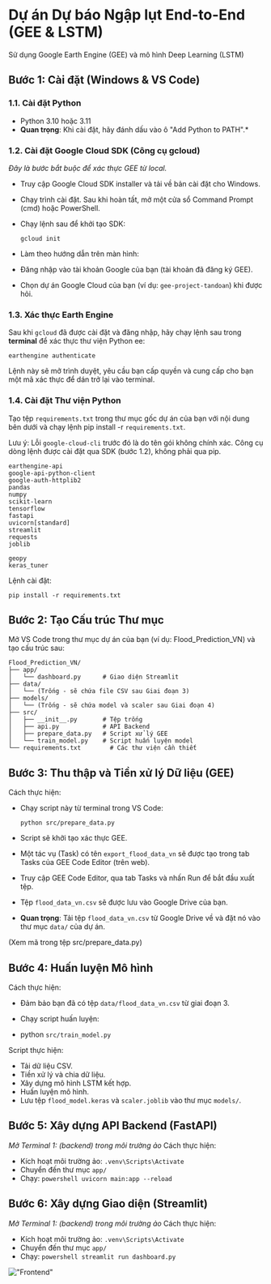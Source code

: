 # Dự án Dự báo Ngập lụt End-to-End (GEE & LSTM)

Sử dụng Google Earth Engine (GEE) và mô hình Deep Learning (LSTM)

## Bước 1: Cài đặt (Windows & VS Code)

### 1.1. Cài đặt Python

* Python 3.10 hoặc 3.11
* **Quan trọng**: Khi cài đặt, hãy đánh dấu vào ô "Add Python to PATH".*

### 1.2. Cài đặt Google Cloud SDK (Công cụ gcloud)

*Đây là bước bắt buộc để xác thực GEE từ local.*

* Truy cập Google Cloud SDK installer và tải về bản cài đặt cho Windows.

* Chạy trình cài đặt. Sau khi hoàn tất, mở một cửa sổ Command Prompt (cmd) hoặc PowerShell.

* Chạy lệnh sau để khởi tạo SDK:

    `gcloud init`


* Làm theo hướng dẫn trên màn hình:

* Đăng nhập vào tài khoản Google của bạn (tài khoản đã đăng ký GEE).

* Chọn dự án Google Cloud của bạn (ví dụ: `gee-project-tandoan`) khi được hỏi.

### 1.3. Xác thực Earth Engine

Sau khi `gcloud` đã được cài đặt và đăng nhập, hãy chạy lệnh sau trong **terminal** để xác thực thư viện Python ee:

`earthengine authenticate`

Lệnh này sẽ mở trình duyệt, yêu cầu bạn cấp quyền và cung cấp cho bạn một mã xác thực để dán trở lại vào terminal.

### 1.4. Cài đặt Thư viện Python

Tạo tệp `requirements.txt` trong thư mục gốc dự án của bạn với nội dung bên dưới và chạy lệnh pip install -r `requirements.txt`.

Lưu ý: Lỗi `google-cloud-cli` trước đó là do tên gói không chính xác. Công cụ dòng lệnh được cài đặt qua SDK (bước 1.2), không phải qua pip.

```
earthengine-api
google-api-python-client
google-auth-httplib2
pandas
numpy
scikit-learn
tensorflow
fastapi
uvicorn[standard]
streamlit
requests
joblib

geopy
keras_tuner
```

Lệnh cài đặt:

`pip install -r requirements.txt`


## Bước 2: Tạo Cấu trúc Thư mục

Mở VS Code trong thư mục dự án của bạn (ví dụ: Flood_Prediction_VN) và tạo cấu trúc sau:
```
Flood_Prediction_VN/
├── app/
│   └── dashboard.py      # Giao diện Streamlit
├── data/
│   └── (Trống - sẽ chứa file CSV sau Giai đoạn 3)
├── models/
│   └── (Trống - sẽ chứa model và scaler sau Giai đoạn 4)
├── src/
│   ├── __init__.py       # Tệp trống
│   ├── api.py            # API Backend
│   ├── prepare_data.py   # Script xử lý GEE
│   └── train_model.py    # Script huấn luyện model
└── requirements.txt        # Các thư viện cần thiết
```

## Bước 3: Thu thập và Tiền xử lý Dữ liệu (GEE)

Cách thực hiện:

* Chạy script này từ terminal trong VS Code:

    `python src/prepare_data.py`

* Script sẽ khởi tạo xác thực GEE.

* Một tác vụ (Task) có tên `export_flood_data_vn` sẽ được tạo trong tab Tasks của GEE Code Editor (trên web).

* Truy cập GEE Code Editor, qua tab Tasks và nhấn Run để bắt đầu xuất tệp.

* Tệp `flood_data_vn.csv` sẽ được lưu vào Google Drive của bạn.

* **Quan trọng**: Tải tệp `flood_data_vn.csv` từ Google Drive về và đặt nó vào thư mục `data/` của dự án.

(Xem mã trong tệp src/prepare_data.py)

## Bước 4: Huấn luyện Mô hình

Cách thực hiện:

* Đảm bảo bạn đã có tệp `data/flood_data_vn.csv` từ giai đoạn 3.

* Chạy script huấn luyện:

* python `src/train_model.py`

Script thực hiện:

* Tải dữ liệu CSV.
* Tiền xử lý và chia dữ liệu.
* Xây dựng mô hình LSTM kết hợp.
* Huấn luyện mô hình.
* Lưu tệp `flood_model.keras` và `scaler.joblib` vào thư mục `models/`.

## Bước 5: Xây dựng API Backend (FastAPI)

*Mở Terminal 1: (backend) trong môi trường ảo*
Cách thực hiện:
* Kích hoạt môi trường ảo: `.venv\Scripts\Activate`
* Chuyển đến thư mục `app/`
* Chạy: `powershell uvicorn main:app --reload`

## Bước 6: Xây dựng Giao diện (Streamlit)

*Mở Terminal 1: (backend) trong môi trường ảo*
Cách thực hiện:
* Kích hoạt môi trường ảo: `.venv\Scripts\Activate`
* Chuyển đến thư mục `app/`
* Chạy: `powershell streamlit run dashboard.py`

!["Frontend"]("./images/gee_flood_frontend.jpg" "Giao diện người dùng")


